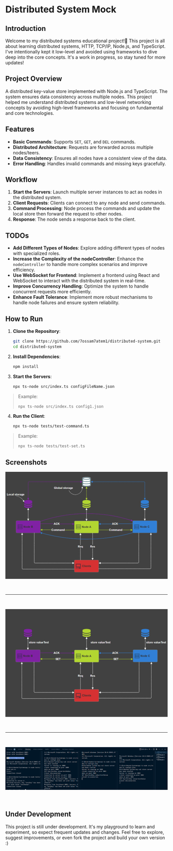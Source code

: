 # Distributed System Mock

## Introduction

Welcome to my distributed systems educational project!🥳 This project is all about learning distributed systems, HTTP, TCP/IP, Node.js, and TypeScript. I've intentionally kept it low-level and avoided using frameworks to dive deep into the core concepts. It's a work in progress, so stay tuned for more updates!

## Project Overview

A distributed key-value store implemented with Node.js and TypeScript. The system ensures data consistency across multiple nodes. This project helped me understand distributed systems and low-level networking concepts by avoiding high-level frameworks and focusing on fundamental and core technologies.

## Features

- **Basic Commands**: Supports `SET`, `GET`, and `DEL` commands.
- **Distributed Architecture**: Requests are forwarded across multiple nodes/teers.
- **Data Consistency**: Ensures all nodes have a consistent view of the data.
- **Error Handling**: Handles invalid commands and missing keys gracefully.

## Workflow

1. **Start the Servers**: Launch multiple server instances to act as nodes in the distributed system.
2. **Client Requests**: Clients can connect to any node and send commands.
3. **Command Processing**: Node process the commands and update the local store then forward the request to other nodes.
4. **Response**: The node sends a response back to the client.

## TODOs

- **Add Different Types of Nodes**: Explore adding different types of nodes with specialized roles.
- **Increase the Complexity of the nodeController**: Enhance the `nodeController` to handle more complex scenarios and improve efficiency.
- **Use WebSocket for Frontend**: Implement a frontend using React and WebSocket to interact with the distributed system in real-time.
- **Improve Concurrency Handling**: Optimize the system to handle concurrent requests more efficiently.
- **Enhance Fault Tolerance**: Implement more robust mechanisms to handle node failures and ensure system reliability.

## How to Run

1. **Clone the Repository**:

   ```sh
   git clone https://github.com/7ossam7atem1/distributed-system.git
   cd distributed-system

   ```

2. **Install Dependencies**:

   ```sh
   npm install

   ```

3. **Start the Servers**:

   ```sh
   npx ts-node src/index.ts configFileName.json

   ```

> Example:
> ```sh
> npx ts-node src/index.ts config1.json
> ```
4. **Run the Client**:

   ```sh
   npx ts-node tests/test-command.ts

   ```

> Example:
> ```sh
> npx ts-node tests/test-set.ts
> ```
## Screenshots

![System archeticture](/public/screenshots/Archeticture.png)

<br>
<hr>
<br>

![SET command](/public/screenshots/SET-Command-diagram.png)

<br>
<hr>
<br>

![Test SET command](/public/screenshots/testSET.png)

<br>

## Under Development

This project is still under development. It's my playground to learn and experiment, so expect frequent updates and changes. Feel free to explore, suggest improvements, or even fork the project and build your own version :) 